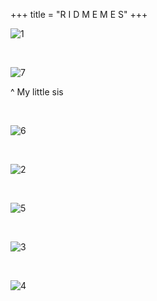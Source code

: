 +++
title = "R I D M E M E S"
+++

![1](/images/memes/dog1.png)

<br>

![7](/images/memes/sis.jpg)

^ My little sis

<br>

![6](/images/memes/faucet.jpg)

<br>

![2](/images/memes/weekend.png)

<br>

![5](/images/memes/90s.jpg)

<br>

![3](/images/memes/khaown.png)

<br>

![4](/images/memes/teabdmm.jpg)
